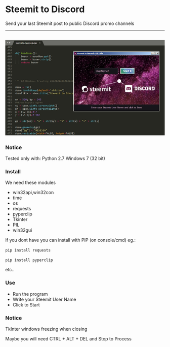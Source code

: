# Steemit to Discord
Send your last Steemit post to public Discord promo channels

---

![cover](https://github.com/murattatar/Steemit-to-Discord/blob/master/cover2.jpg?raw=true)
---

### Notice
Tested only with:
Python 2.7
Windows 7 (32 bit)

### Install
We need these modules
* win32api,win32con
* time
* os
* requests
* pyperclip
* Tkinter
* PIL
* win32gui

If you dont have you can install with PIP (on console/cmd)
eg.: 

<code>pip install requests</code> 

<code>pip install pyperclip</code>

etc..

### Use
* Run the program
* Write your Steemit User Name
* Click to Start

### Notice
TkInter windows freezing when closing

Maybe you will need CTRL + ALT + DEL and Stop to Process

